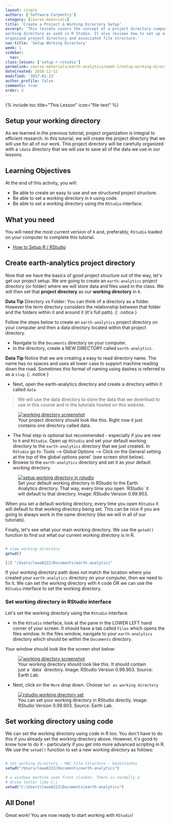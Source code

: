 ```yaml
---
layout: single
authors: ['Software Carpentry']
category: [course-materials]
title: 'Create a Project & Working Directory Setup'
excerpt: 'This lessons covers the concept of a project directory compared to a
working directory as used in R Studio. It also reviews how to set up a clearly
organized project directory and associated file structure.'
nav-title: 'Setup Working Directory'
week: 1
sidebar:
  nav:
class-lesson: ['setup-r-rstudio']
permalink: course-materials/earth-analytics/week-1/setup-working-directory/
dateCreated: 2016-12-12
modified: '2017-01-13'
author_profile: false
comments: true
order: 5
---
```

{% include toc title="This Lesson" icon="file-text" %}


## Setup your working directory

As we learned in the previous tutorial, project organization is integral to
efficient research. In this tutorial, we will create the project directory that
we will use for all of our work. This project directory will be carefully
organized with a `\data` directory that we will use to save all of the data we
use in our lessons.

<div class='notice--success' markdown="1">

## <i class="fa fa-graduation-cap" aria-hidden="true"></i> Learning Objectives
At the end of this activity, you will:

* Be able to create an easy to use and we structured project structure.
* Be able to set a working directory in `R` using code.
* Be able to set a working directory using the `RStudio` interface.

## <i class="fa fa-check-square-o fa-2" aria-hidden="true"></i> What you need

You will need the most current version of `R` and, preferably, `RStudio` loaded on
your computer to complete this tutorial.

* [How to Setup R / RStudio](/course-materials/earth-analytics/week-1/setup-r-rstudio/)

</div>


## Create earth-analytics project directory

Now that we have the basics of good project structure out of the way, let's get
our project setup. We are going to create an `earth-analytics` project directory
(or folder) where we will store data and files used in the class. We will then
set that **project directory** as our **working directory** in `R`.

<i class="fa fa-star"></i> **Data Tip** Directory vs Folder: You can think
of a directory as a folder. However the term directory considers the relationship
between that folder and the folders within it and around it (it's full path).
{: .notice }

Follow the steps below to create an `earth-analytics` project directory on your
computer and then a data directory located within that project directory.

* Navigate to the `Documents` directory on your computer.
* In the directory, create a NEW DIRECTORY called `earth-analytics`.

<i class="fa fa-star"></i> **Data Tip** Notice that we are creating a easy to
read directory name. The name has no spaces and uses all lower case to support
machine reading down the road. Sometimes this format of naming using dashes is
referred to as a `slug`.
{: .notice }

* Next, open the earth-analytics directory and create a directory within it
called `data`

> We will use the data directory to store the data that we download to use in
> this course and in the tutorials hosted on this website.



<figure>
	<a href="{{ site.baseurl }}/images/course-materials/earth-analytics/week-1/setup-r-rstudio/working-dir-os.png">
	<img src="{{ site.baseurl }}/images/course-materials/earth-analytics/week-1/setup-r-rstudio/working-dir-os.png" alt="working directory screenshot"></a>
	<figcaption> Your project directory should look like this. Right now it just
	contains one directory called data.
	</figcaption>
</figure>

* The final step is optional but recommended - especially if you are new to `R`
and `RStudio`. Open up `RStudio` and set your default working directory
to the `earth-analytics` directory that we just created. In `RStudio` go to:
Tools --> Global Options --> Click on the General setting at the top of the global
options panel` (see screen shot below).
* Browse to the `earth-analytics` directory and set it as your default working directory.

<figure>
	<a href="{{ site.baseurl }}/images/course-materials/earth-analytics/week-1/setup-r-rstudio/r-studio-wd-setup.png">
	<img src="{{ site.baseurl }}/images/course-materials/earth-analytics/week-1/setup-r-rstudio/r-studio-wd-setup.png" alt="setup working directory in rstudio"></a>
	<figcaption> Set your default working directory in RStudio to the Earth Analytics
  directory. That way, every time you open `RStudio` it will default to that
  directory. Image: RStudio Version 0.99.903.
	</figcaption>
</figure>

When you set a default working directory, every time you open `RStudio` it will
default to that working directory being set. This can be nice if you are going
to always work in the same directory (like we will in all of our tutorials).

Finally, let's see what your main working directory. We use the  `getwd()` function
to find out what our current working directory is in R.


```r

# view working directory
getwd()

```


```r
[1] "/Users/lewa8222/Documents/earth-analytics"
```

If your working directory path does not match the location where you created your
`earth-analytics` directory on your computer, then we need to fix it. We can
set the working directory with `R` code OR we can use the `RStudio` interface to
set the working directory.

### Set working directory in RStudio interface

Let's set the working directory using the `RStudio` interface.

* In the `RStudio` interface, look at the pane in the LOWER LEFT hand corner of your
screen. It should have a tab called `Files` which opens the files window. In
the files window, navigate to your `earth-analytics` directory which should be
within the `Documents` directory.

Your window should look like the screen shot below:

<figure>
	<a href="{{ site.baseurl }}/images/course-materials/earth-analytics/week-1/setup-r-rstudio/working-directory.png">
	<img src="{{ site.baseurl }}/images/course-materials/earth-analytics/week-1/setup-r-rstudio/working-directory.png" alt="working directory screenshot"></a>
	<figcaption> Your working directory should look like this. It should contain
	just a `data` directory. Image: RStudio Version 0.99.903. Source: Earth Lab.
	</figcaption>
</figure>

* Next, click on the `More` drop down. Choose `Set as working directory`

<figure>
	<a href="{{ site.baseurl }}/images/course-materials/earth-analytics/week-1/setup-r-rstudio/set-working-dir-rstudio.png">
	<img src="{{ site.baseurl }}/images/course-materials/earth-analytics/week-1/setup-r-rstudio/set-working-dir-rstudio.png" alt="rstudio working directory set"></a>
	<figcaption> You can set your working directory in RStudio directly. Image: RStudio Version 0.99.903. Source: Earth Lab.
	</figcaption>
</figure>


## Set working directory using code

We can set the working directory  using code in R too. You don't have to do this
if you already set the working directory above. However, it's good to know how
to do it - particularly if you get into more advanced scripting in R. We use the
 `setwd()` function to set a new working directory as follows:



```r

# set working directory - MAC File Structure - backslashes
setwd("/Users/lewa8222/Documents/earth-analytics")

# a windows machine uses front slashes. There is normally a
# drive letter like C:\
setwd("C:\Users\lewa8222\Documents\earth-analytics")

```

## All Done!
Great work! You are now ready to start working with `RStudio`!
